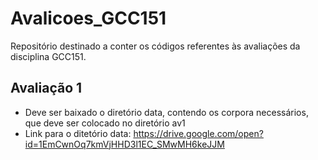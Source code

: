 # Avalicoes_GCC151
Repositório destinado a conter os códigos referentes às avaliações da disciplina GCC151.

## Avaliação 1
* Deve ser baixado o diretório data, contendo os corpora necessários, que deve ser colocado no diretório av1
* Link para o ditetório data: https://drive.google.com/open?id=1EmCwnOq7kmVjHHD3l1EC_SMwMH6keJJM
